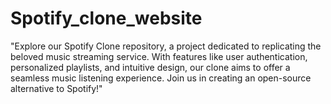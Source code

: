 # Spotify_clone_website
"Explore our Spotify Clone repository, a project dedicated to replicating the beloved music streaming service. With features like user authentication, personalized playlists, and intuitive design, our clone aims to offer a seamless music listening experience. Join us in creating an open-source alternative to Spotify!"
